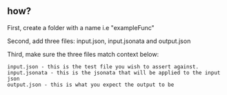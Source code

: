## how?

First, create a folder with a name i.e "exampleFunc"

Second, add three files: input.json, input.jsonata and output.json

Third, make sure the three files match context below:

```
input.json - this is the test file you wish to assert against.
input.jsonata - this is the jsonata that will be applied to the input json
output.json - this is what you expect the output to be
```